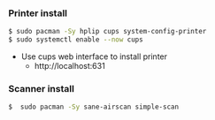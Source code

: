 ### Printer install

```bash
$ sudo pacman -Sy hplip cups system-config-printer
$ sudo systemctl enable --now cups
```

* Use cups web interface to install printer
    * http://localhost:631

### Scanner install

```bash
$  sudo pacman -Sy sane-airscan simple-scan
```
